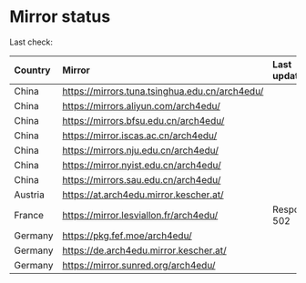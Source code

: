 <script src="./time.js"></script>
# Mirror status
Last check: <script type="text/javascript">localize(1697883426.515909);</script>

|Country|Mirror|Last update|
|:------|:-----|:----------|
|China|https://mirrors.tuna.tsinghua.edu.cn/arch4edu/|<script type="text/javascript">localize(1697869975);</script>|
|China|https://mirrors.aliyun.com/arch4edu/|<script type="text/javascript">localize(1697869975);</script>|
|China|https://mirrors.bfsu.edu.cn/arch4edu/|<script type="text/javascript">localize(1697826693);</script>|
|China|https://mirror.iscas.ac.cn/arch4edu/|<script type="text/javascript">localize(1697826693);</script>|
|China|https://mirrors.nju.edu.cn/arch4edu/|<script type="text/javascript">localize(1697826693);</script>|
|China|https://mirror.nyist.edu.cn/arch4edu/|<script type="text/javascript">localize(1697826693);</script>|
|China|https://mirrors.sau.edu.cn/arch4edu/|<script type="text/javascript">localize(1697869975);</script>|
|Austria|https://at.arch4edu.mirror.kescher.at/|<script type="text/javascript">localize(1697869975);</script>|
|France|https://mirror.lesviallon.fr/arch4edu/|Response 502|
|Germany|https://pkg.fef.moe/arch4edu/|<script type="text/javascript">localize(1697869975);</script>|
|Germany|https://de.arch4edu.mirror.kescher.at/|<script type="text/javascript">localize(1697869975);</script>|
|Germany|https://mirror.sunred.org/arch4edu/|<script type="text/javascript">localize(1697869975);</script>|

<script src="./tablefilter/tablefilter.js"></script>
<script src="./table.js"></script>
